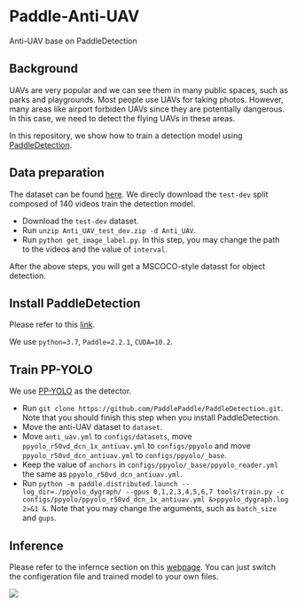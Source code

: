 # Paddle-Anti-UAV
Anti-UAV base on PaddleDetection

## Background
UAVs are very popular and we can see them in many public spaces, such as parks and playgrounds. Most people use UAVs for taking photos. 
However, many areas like airport forbiden UAVs since they are potentially dangerous. In this case, we need to detect the flying UAVs in 
these areas.

In this repository, we show how to train a detection model using [PaddleDetection](https://github.com/PaddlePaddle/PaddleDetection).

## Data preparation
The dataset can be found [here](https://anti-uav.github.io/dataset/). We direcly download the ```test-dev``` split composed of 140 videos 
train the detection model. 
* Download the ```test-dev``` dataset.
* Run `unzip Anti_UAV_test_dev.zip -d Anti_UAV`.
* Run `python get_image_label.py`. In this step, you may change the path to the videos and the value of `interval`.

After the above steps, you will get a MSCOCO-style datasst for object detection.

## Install PaddleDetection
Please refer to this [link](https://github.com/PaddlePaddle/PaddleDetection/blob/release/2.3/docs/tutorials/INSTALL.md).

We use `python=3.7`, `Paddle=2.2.1`, `CUDA=10.2`.

## Train PP-YOLO
We use [PP-YOLO](https://github.com/PaddlePaddle/PaddleDetection/tree/release/2.3/configs/ppyolo) as the detector. 
* Run `git clone https://github.com/PaddlePaddle/PaddleDetection.git`. Note that you should finish this step when you install PaddleDetection.
* Move the anti-UAV dataset to `dataset`.
* Move `anti_uav.yml` to `configs/datasets`, move `ppyolo_r50vd_dcn_1x_antiuav.yml` to `configs/ppyolo` and move `ppyolo_r50vd_dcn_antiuav.yml`
to `configs/ppyolo/_base`.
* Keep the value of `anchors` in `configs/ppyolo/_base/ppyolo_reader.yml` the same as `ppyolo_r50vd_dcn_antiuav.yml`.
* Run `python -m paddle.distributed.launch --log_dir=./ppyolo_dygraph/ --gpus 0,1,2,3,4,5,6,7 tools/train.py -c configs/ppyolo/ppyolo_r50vd_dcn_1x_antiuav.yml &>ppyolo_dygraph.log 2>&1 &`. 
Note that you may change the arguments, such as `batch_size` and `gups`.

## Inference
Please refer to the infernce section on this [webpage](https://github.com/PaddlePaddle/PaddleDetection/blob/release/2.3/docs/tutorials/GETTING_STARTED.md). You can just switch the configeration file and trained model to your own files.

![](demo.gif)


